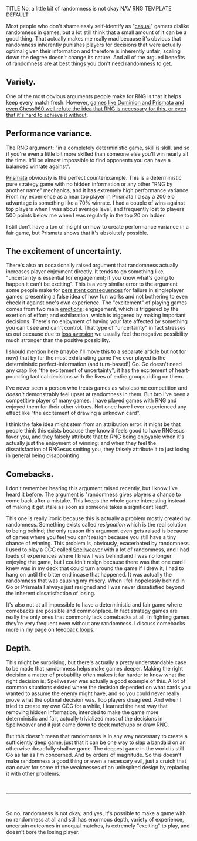 TITLE No, a little bit of randomness is not okay
NAV RNG
TEMPLATE DEFAULT

Most people who don't shamelessly self-identify as "[casual](casual_games)" gamers dislike randomness in games,
but a lot still think that a small amount of it can be a good thing. That actually makes me really mad because it's obvious that
randomness inherently punishes players for decisions that were actually optimal given their information and therefore is
inherently unfair; scaling down the degree doesn't change its nature. And all of the argued benefits of randomness are at best
things you don't need randomness to get.

## Variety.

One of the most obvious arguments people make for RNG is that it helps keep every match fresh. However,
[games like Dominion and Prismata and even Chess960 well refute the idea that RNG is
necessary for this, or even that it's hard to achieve it without](deterministic_variety).

## Performance variance.

The RNG argument: "in a completely deterministic game, skill is skill, and so if you're even a little bit more skilled than
someone else you'll win nearly all the time. It'll be almost impossible to find opponents you can have a balanced winrate
against".

[Prismata](/reviews/prismata) obviously is the perfect counterexample. This is a deterministic pure strategy
game with no hidden information or any other "RNG by another name" mechanics, and it has extremely high performance variance.
From my experience as a near top player in Prismata I'd say a 200 elo advantage is something like a 70% winrate. I
had a couple of wins against top players when I was about average level, and frequently lost to players 500 points
below me when I was regularly in the top 20 on ladder.

I still don't have a ton of insight on how to create performance variance in a fair game, but Prismata shows that it's
absolutely possible.

## The excitement of uncertainty.

There's also an occasionally raised argument that randomness actually increases player enjoyment directly.
It tends to go something like, "uncertainty
is essential for engagement; if you know what's going to happen it can't be exciting". This is a very similar error to
the argument some people make for [persistent consequences](punishment) for failure in singleplayer games:
presenting a false idea of how fun works and not bothering to even check it against one's own experience. The "excitement" of
playing games comes from two main [emotions](/protagonism/emotions): engagement, which is triggered by the
exertion of effort; and exhilaration, which is triggered by making important decisions. There's no enjoyment of having your
fate affected by something you can't see and can't control. That type of "uncertainty" in fact stresses us out
because due to [loss aversion](https://en.wikipedia.org/wiki/Loss_aversion) we usually feel the negative possibility much stronger than the positive possibility.

I should mention here (maybe I'll move this to a separate article but not for now) that by far the most exhilarating game I've
ever played is the deterministic perfect-information (and turn-based!) Go. Go doesn't need any crap like "the excitement of
uncertainty"; it has the excitement of heart-pounding tactical decisions with the lives of entire groups riding on them.

I've never seen a person who treats games as wholesome competition and *doesn't* demonstrably feel upset at randomness in them.
But bro I've been a competitive player of many games. I have played games with RNG and enjoyed them for their other virtues. Not
once have I ever experienced any effect like "the excitement of drawing a unknown card".

I think the fake idea might stem from an attribution error: it might be that people think this exists because they know it feels good
to have RNGesus favor you, and they falsely attribute that to RNG being enjoyable when it's actually just the enjoyment of winning;
and when they feel the dissatisfaction of RNGesus smiting you, they falsely attribute it to just losing in general being
disappointing.

<!--It's also legit casual gamers projecting their opininions onto competition.-->
## Comebacks.

I don't remember hearing this argument raised recently, but I know I've heard it before. The argument is "randomness gives
players a chance to come back after a mistake. This keeps the whole game interesting instead of making it get stale as soon as
someone takes a significant lead".

This one is really ironic because this is actually a problem mostly created by randomness. Something exists called
*resignation* which is the real solution to being behind; the only reason this argument even gets raised is because of
games where you feel you can't resign because you still have a tiny chance of winning. This problem is, obviously, exacerbated
by randomness. I used to play a CCG called [Spellweaver](/reviews/spellweaver) with a lot of randomness, and I had loads of experiences where I knew I
was behind and I was no longer enjoying the game, but I couldn't resign because there was that one card I knew was in my deck
that could turn around the game if I drew it; I had to hang on until the bitter end incase that happened. It was actually
the randomness that was causing my misery. When I fell hopelessly behind in Go or Prismata I always
just resigned and I was never dissatisfied beyond the inherent dissatisfaction of losing.

It's also not at all impossible to have a deterministic and fair game where comebacks are possible and commonplace. In fact
strategy games are really the only ones that commonly lack comebacks at all. In fighting games they're very frequent even
without any randomness. I discuss comebacks more in my page on [feedback loops](feedback_loops).

## Depth.

This might be surprising, but there's actually a pretty understandable case to be made that randomness helps make games deeper.
Making the right decision a matter of probability often makes it far harder to know what the right decision is; Spellweaver was
actually a good example of this. A lot of common situations existed where the decision depended on what cards you wanted to
assume the enemy might have, and so you could never really prove what the optimal decision was. Top players disagreed. And when
I tried to create my own CCG for a while, I learned the hard way that removing hidden information, intended to make the game
more deterministic and fair, actually trivialized most of the decisions in Spellweaver and it just came down to deck matchups
or draw RNG.

But this doesn't mean that randomness is in any way necessary to create a sufficiently deep game, just that it can be one way to
slap a bandaid on an otherwise dreadfully shallow game. The deepest game in the world is still Go as far as I'm concerned. And by
orders of magnitude. So this doesn't make randomness a good thing or even a necessary evil, just a crutch that can cover for some of
the weaknesses of an uninspired design by replacing it with other problems.

<br>

---

<br>

So no, randomness is not okay, and yes, it's possible to make a game with no randomness at all and still has enormous depth,
variety of experience, uncertain outcomes in unequal matches, is extremely "exciting" to play, and doesn't bore the losing player.
